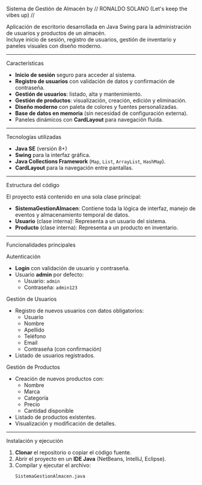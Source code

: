 Sistema de Gestión de Almacén by // RONALDO SOLANO (Let's keep the vibes up) //


Aplicación de escritorio desarrollada en Java Swing para la administración de usuarios y productos de un almacén.  
Incluye inicio de sesión, registro de usuarios, gestión de inventario y paneles visuales con diseño moderno.

---

Características

- **Inicio de sesión** seguro para acceder al sistema.
- **Registro de usuarios** con validación de datos y confirmación de contraseña.
- **Gestión de usuarios**: listado, alta y mantenimiento.
- **Gestión de productos**: visualización, creación, edición y eliminación.
- **Diseño moderno** con paleta de colores y fuentes personalizadas.
- **Base de datos en memoria** (sin necesidad de configuración externa).
- Paneles dinámicos con **CardLayout** para navegación fluida.

---

Tecnologías utilizadas

- **Java SE** (versión 8+)
- **Swing** para la interfaz gráfica.
- **Java Collections Framework** (`Map`, `List`, `ArrayList`, `HashMap`).
- **CardLayout** para la navegación entre pantallas.

---

Estructura del código

El proyecto está contenido en una sola clase principal:

- **SistemaGestionAlmacen**: Contiene toda la lógica de interfaz, manejo de eventos y almacenamiento temporal de datos.
- **Usuario** (clase interna): Representa a un usuario del sistema.
- **Producto** (clase interna): Representa a un producto en inventario.

---

Funcionalidades principales

Autenticación
- **Login** con validación de usuario y contraseña.
- Usuario **admin** por defecto:
  - Usuario: `admin`
  - Contraseña: `admin123`

Gestión de Usuarios
- Registro de nuevos usuarios con datos obligatorios:
  - Usuario
  - Nombre
  - Apellido
  - Teléfono
  - Email
  - Contraseña (con confirmación)
- Listado de usuarios registrados.

Gestión de Productos
- Creación de nuevos productos con:
  - Nombre
  - Marca
  - Categoría
  - Precio
  - Cantidad disponible
- Listado de productos existentes.
- Visualización y modificación de detalles.

---

Instalación y ejecución

1. **Clonar** el repositorio o copiar el código fuente.
2. Abrir el proyecto en un **IDE Java** (NetBeans, IntelliJ, Eclipse).
3. Compilar y ejecutar el archivo:
   ```bash
   SistemaGestionAlmacen.java
